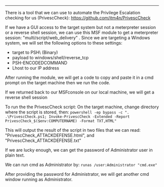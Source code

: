 
---


There is a tool that we can use to automate the Privilege Escalation checking for us (PrivescCheck): https://github.com/itm4n/PrivescCheck

If we have a GUI access to the target system but not a meterpreter session or a reverse shell session, we can use this MSF module to get a meterpreter session: "multi/script/web_delivery" . Since we are targeting a Windows system, we will set the following options to these settings:
- target to PSH\ (Binary)
- payload to windows/shell/reverse_tcp
- PSH-ENCODEDCOMMAND
- Lhost to our IP address

After running the module, we will get a code to copy and paste it in a cmd prompt on the target machine then we run the code.

If we returned back to our MSFconsole on our local machine, we will get a reverse shell session

To run the the PrivescCheck script: On the target machine, change directory where the script is stored, then: `powershell -ep bypass -c ". .\PrivescCheck.ps1; Invoke-PrivescCheck -Extended -Report PrivescCheck_$($env:COMPUTERNAME) -Format TXT,HTML"`

This will output the result of the script in two files that we can read: "PrivescCheck_ATTACKDEFENSE.html", and "PrivescCheck_ATTACKDEFENSE.txt"

If we are lucky enough, we can get the password of Administrator user in plain text.

We can run cmd as Administrator by: `runas /user:Administrator "cmd.exe"`

After providing the password for Administrator, we will get another cmd window running as Administrator.

